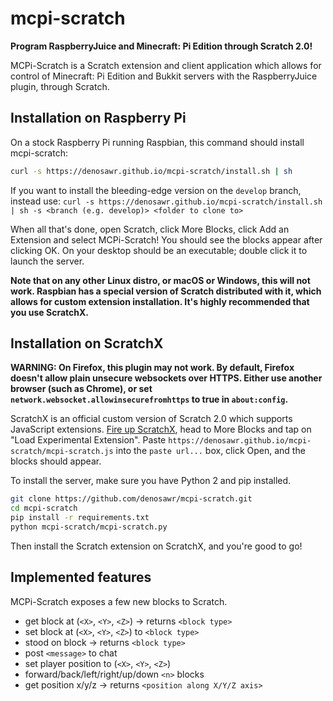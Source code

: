 # mcpi-scratch
**Program RaspberryJuice and Minecraft: Pi Edition through Scratch 2.0!**

MCPi-Scratch is a Scratch extension and client application which allows for control of Minecraft: Pi Edition and Bukkit servers with the RaspberryJuice plugin, through Scratch.

## Installation on Raspberry Pi
On a stock Raspberry Pi running Raspbian, this command should install mcpi-scratch:
```sh
curl -s https://denosawr.github.io/mcpi-scratch/install.sh | sh
```

If you want to install the bleeding-edge version on the `develop` branch, instead use: `curl -s https://denosawr.github.io/mcpi-scratch/install.sh | sh -s <branch (e.g. develop)> <folder to clone to>`

When all that's done, open Scratch, click More Blocks, click Add an Extension and select MCPi-Scratch! You should see the blocks appear after clicking OK. On your desktop should be an executable; double click it to launch the server.

**Note that on any other Linux distro, or macOS or Windows, this will not work. Raspbian has a special version of Scratch distributed with it, which allows for custom extension installation. It's highly recommended that you use ScratchX.**

## Installation on ScratchX

**WARNING: On Firefox, this plugin may not work. By default, Firefox doesn't allow plain unsecure websockets over HTTPS. Either use another browser (such as Chrome), or set `network.websocket.allowinsecurefromhttps` to true in `about:config`.**

ScratchX is an official custom version of Scratch 2.0 which supports JavaScript extensions. [Fire up ScratchX](https://scratchx.org/#scratch), head to More Blocks and tap on "Load Experimental Extension". Paste `https://denosawr.github.io/mcpi-scratch/mcpi-scratch.js` into the `paste url...` box, click Open, and the blocks should appear.

To install the server, make sure you have Python 2 and pip installed.
```sh
git clone https://github.com/denosawr/mcpi-scratch.git
cd mcpi-scratch
pip install -r requirements.txt
python mcpi-scratch/mcpi-scratch.py
```
Then install the Scratch extension on ScratchX, and you're good to go!

## Implemented features

MCPi-Scratch exposes a few new blocks to Scratch.
* get block at (`<X>`, `<Y>`, `<Z>`) -> returns `<block type>`
* set block at (`<X>`, `<Y>`, `<Z>`) to `<block type>`
* stood on block -> returns `<block type>`
* post `<message>` to chat
* set player position to (`<X>`, `<Y>`, `<Z>`)
* forward/back/left/right/up/down `<n>` blocks
* get position x/y/z -> returns `<position along X/Y/Z axis>`
